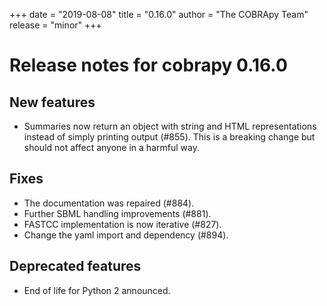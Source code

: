 +++
date = "2019-08-08"
title = "0.16.0"
author = "The COBRApy Team"
release = "minor"
+++

# Release notes for cobrapy 0.16.0

## New features

* Summaries now return an object with string and HTML representations instead of
  simply printing output (#855). This is a breaking change but should not affect
  anyone in a harmful way.

## Fixes
<!--more-->

* The documentation was repaired (#884).
* Further SBML handling improvements (#881).
* FASTCC implementation is now iterative (#827).
* Change the yaml import and dependency (#894).

## Deprecated features

* End of life for Python 2 announced.

